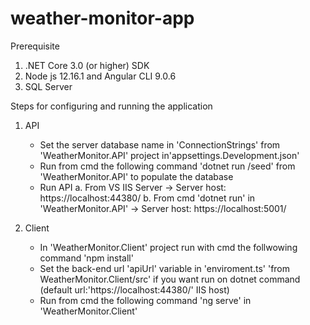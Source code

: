 # weather-monitor-app

Prerequisite
  1. .NET Core 3.0 (or higher) SDK
  2. Node js 12.16.1 and Angular CLI 9.0.6
  3. SQL Server

Steps for configuring and running the application

  1. API
      - Set the server database name in 'ConnectionStrings' from 'WeatherMonitor.API' project in'appsettings.Development.json'
      - Run from cmd the following command 'dotnet run /seed' from 'WeatherMonitor.API' to populate the database 
      - Run API
          a. From VS IIS Server -> Server host: https://localhost:44380/
          b. From cmd 'dotnet run' in 'WeatherMonitor.API' -> Server host: https://localhost:5001/
  
  2. Client
      - In 'WeatherMonitor.Client' project run with cmd the follwowing command 'npm install'
      - Set the back-end url 'apiUrl' variable in 'enviroment.ts' 'from WeatherMonitor.Client/src' if you want run on dotnet command (default url:'https://localhost:44380/' IIS host)
      - Run from cmd the following command 'ng serve' in 'WeatherMonitor.Client'
